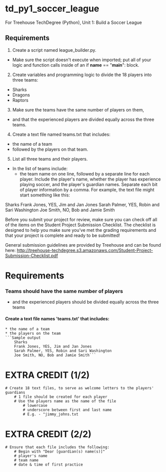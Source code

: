 # td_py1_soccer_league
For Treehouse TechDegree (Python), Unit 1: Build a Soccer League


## Requirements
1. Create a script named league_builder.py.
  * Make sure the script doesn't execute when imported; put all of your logic and function calls inside of an if __name__ == "__main__": block.
2. Create variables and programming logic to divide the 18 players into three teams: 
  * Sharks
  * Dragons
  * Raptors
3. Make sure the teams have the same number of players on them, 
  * and that the experienced players are divided equally across the three teams.
4. Create a text file named teams.txt that includes:
  * the name of a team
  * followed by the players on that team.
5. List all three teams and their players.
  * In the list of teams include: 
    * the team name on one line, followed by a separate line for each player. Include the player's name, whether the player has experience playing soccer, and the player's guardian names. Separate each bit of player information by a comma. For example, the text file might start something like this:

Sharks
Frank Jones, YES, Jim and Jan Jones
Sarah Palmer, YES, Robin and Sari Washington
Joe Smith, NO, Bob and Jamie Smith

Before you submit your project for review, make sure you can check off all of the items on the Student Project Submission Checklist. The checklist is designed to help you make sure you’ve met the grading requirements and that your project is complete and ready to be submitted!

General submission guidelines are provided by Treehouse and can be found here: http://treehouse-techdegree.s3.amazonaws.com/Student-Project-Submission-Checklist.pdf


# Requirements
### Teams should have the same number of players
* and the experienced players should be divided equally across the three teams
#### Create a text file names 'teams.txt' that includes:
    * the name of a team
    * the players on the team
    ```Sample output
        Sharks
        Frank Jones, YES, Jim and Jan Jones
        Sarah Palmer, YES, Robin and Sari Washington
        Joe Smith, NO, Bob and Jamie Smith```

# EXTRA CREDIT (1/2)
    # Create 18 text files, to serve as welcome letters to the players' guardians
        # 1 file should be created for each player
        # Use the players name as the name of the file
            # lowercase
            # underscore between first and last name
            # E.g. - "jimmy_johns.txt

# EXTRA CREDIT (2/2)
    # Ensure that each file includes the following: 
        # Begin with "Dear [guardian(s) name(s)]"
        # player's name
        # team name
        # date & time of first practice


